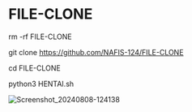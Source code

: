 # FILE-CLONE

rm -rf FILE-CLONE

git clone https://github.com/NAFIS-124/FILE-CLONE

cd  FILE-CLONE

python3 HENTAI.sh

![Screenshot_20240808-124138](https://github.com/user-attachments/assets/289614b9-96c2-49e1-8b0a-f433223fb543)
